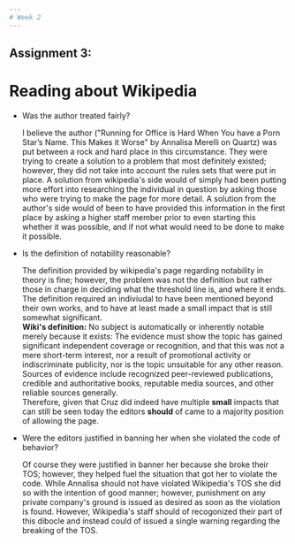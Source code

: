 ```yaml
---
# Week 2
---
```

## Assignment 3:

# Reading about Wikipedia

  * Was the author treated fairly?  
  
    I believe the author ("Running for Office is Hard When You have a Porn Star’s Name. This Makes it Worse" by Annalisa Merelli on Quartz) was put between a rock and hard place in this circumstance. They were trying to create a solution to a problem that most definitely existed; however, they did not take into account the rules sets that were put in place. A solution from wikipedia's side would of simply had been putting more effort into researching the individual in question by asking those who were trying to make the page for more detail. A solution from the author's side would of been to have provided this information in the first place by asking a higher staff member prior to even starting this whether it was possible, and if not what would need to be done to make it possible. 
    
  *  Is the definition of notability reasonable?  
  
     The definition provided by wikipedia's page regarding notability in theory is fine; however, the problem was not the definition but rather those in charge in deciding what the threshold line is, and where it ends. The definition required an indiviudal to have been mentioned beyond their own works, and to have at least made a small impact that is still somewhat significant.  
    __Wiki's definition:__
    No subject is automatically or inherently notable merely because it exists: The evidence must show the topic has gained significant independent coverage or recognition, and that this was not a mere short-term interest, nor a result of promotional activity or indiscriminate publicity, nor is the topic unsuitable for any other reason. Sources of evidence include recognized peer-reviewed publications, credible and authoritative books, reputable media sources, and other reliable sources generally.    
    Therefore, given that Cruz did indeed have multiple __small__ impacts that can still be seen today the editors __should__ of came to a majority position of allowing the page.   
    
  * Were the editors justified in banning her when she violated the code of behavior?  
  
    Of course they were justified in banner her because she broke their TOS; however, they helped fuel the situation that got her to violate the code. While Annalisa should not have violated Wikipedia's TOS she did so with the intention of good manner; however, punishment on any private company's ground is issued as desired as soon as the violation is found. However, Wikipedia's staff should of recogonized their part of this dibocle and instead could of issued a single warning regarding the breaking of the TOS. 
